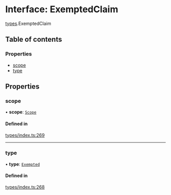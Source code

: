 # Interface: ExemptedClaim

[types](../wiki/types).ExemptedClaim

## Table of contents

### Properties

- [scope](../wiki/types.ExemptedClaim#scope)
- [type](../wiki/types.ExemptedClaim#type)

## Properties

### scope

• **scope**: [`Scope`](../wiki/types.Scope)

#### Defined in

[types/index.ts:269](https://github.com/PolymathNetwork/polymesh-sdk/blob/299ce247/src/types/index.ts#L269)

___

### type

• **type**: [`Exempted`](../wiki/types.ClaimType#exempted)

#### Defined in

[types/index.ts:268](https://github.com/PolymathNetwork/polymesh-sdk/blob/299ce247/src/types/index.ts#L268)
